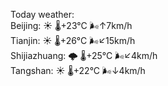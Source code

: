Today weather:  
Beijing: ☀️   🌡️+23°C 🌬️↑7km/h  
Tianjin: ☀️   🌡️+26°C 🌬️↙15km/h  
Shijiazhuang: 🌩  🌡️+25°C 🌬️↙4km/h  
Tangshan: ☀️   🌡️+22°C 🌬️↓4km/h  
